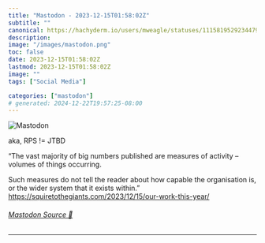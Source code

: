 ```yaml
---
title: "Mastodon - 2023-12-15T01:58:02Z"
subtitle: ""
canonical: https://hachyderm.io/users/mweagle/statuses/111581952923447912
description:
image: "/images/mastodon.png"
toc: false
date: 2023-12-15T01:58:02Z
lastmod: 2023-12-15T01:58:02Z
image: ""
tags: ["Social Media"]

categories: ["mastodon"]
# generated: 2024-12-22T19:57:25-08:00
---
```

![Mastodon](/images/mastodon.png)

<p>aka, RPS != JTBD </p><p>“The vast majority of big numbers published are measures of activity – volumes of things occurring.</p><p>Such measures do not tell the reader about how capable the organisation is, or the wider system that it exists within.”<br /><a href="https://squiretothegiants.com/2023/12/15/our-work-this-year/" target="_blank" rel="nofollow noopener noreferrer" translate="no"><span class="invisible">https://</span><span class="ellipsis">squiretothegiants.com/2023/12/</span><span class="invisible">15/our-work-this-year/</span></a></p>


###### [Mastodon Source 🐘](https://hachyderm.io/@mweagle/111581952923447912)

___
